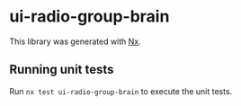 # ui-radio-group-brain

This library was generated with [Nx](https://nx.dev).

## Running unit tests

Run `nx test ui-radio-group-brain` to execute the unit tests.
